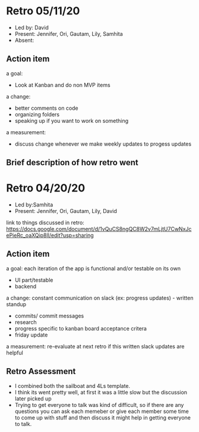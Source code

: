 # Retro 05/11/20
* Led by: David
* Present: Jennifer, Ori, Gautam, Lily, Samhita
* Absent: 

## Action item

a goal: 
* Look at Kanban and do non MVP items

a change: 
* better comments on code
* organizing folders
* speaking up if you want to work on something

a measurement: 
* discuss change whenever we make weekly updates to progess updates

## Brief description of how retro went


# Retro 04/20/20

* Led by:Samhita
* Present: Jennifer, Ori, Gautam, Lily, David 

link to things discussed in retro: https://docs.google.com/document/d/1vQuCS8ngQC8W2v7mLjtU7CwNxJcePieRc_oaXQip8lI/edit?usp=sharing
## Action item

a goal: each iteration of the app is functional and/or testable on its own 
* UI part/testable  
* backend

a change: constant communication on slack (ex: progress updates) - written standup
* commits/ commit messages
* research 
* progress specific to kanban board acceptance critera
* friday update 

a measurement: re-evaluate at next retro if this written slack updates are helpful 

## Retro Assessment

* I combined both the sailboat and 4Ls template.
* I think its went pretty well, at first it was a little slow but the discussion later picked up 
* Trying to get everyone to talk was kind of difficult, so if there are any questions you can ask each memeber or give each member some time to come up with stuff and then discuss it might help in getting everyone to talk. 
